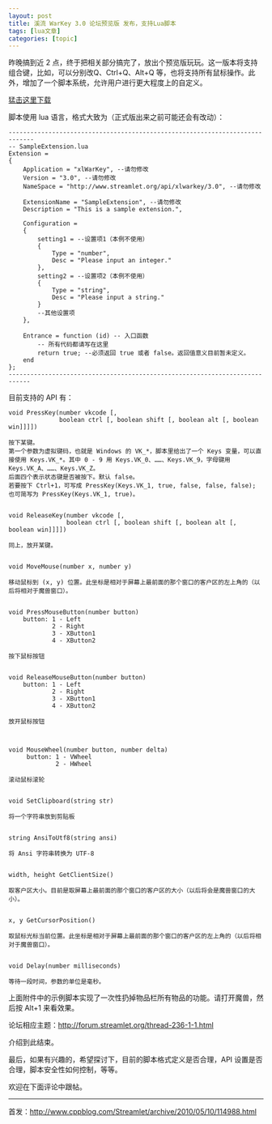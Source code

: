 ```yaml
---
layout: post
title: 溪流 WarKey 3.0 论坛预览版 发布，支持Lua脚本 
tags: [lua文章]
categories: [topic]
---
```

昨晚搞到近 2 点，终于把相关部分搞完了，放出个预览版玩玩。这一版本将支持组合键，比如，可以分别改Q、Ctrl+Q、Alt+Q
等，也将支持所有鼠标操作。此外，增加了一个脚本系统，允许用户进行更大程度上的自定义。

[猛击这里下载](http://www.cppblog.com/Files/Streamlet/xlWarKey30_preview1.rar)

脚本使用 lua 语言，格式大致为（正式版出来之前可能还会有改动）：

    
    
    -----------------------------------------------------------------------------
    -- SampleExtension.lua
    Extension =
    {
        Application = "xlWarKey", --请勿修改
        Version = "3.0", --请勿修改
        NameSpace = "http://www.streamlet.org/api/xlwarkey/3.0", --请勿修改
    
        ExtensionName = "SampleExtension", --请勿修改
        Description = "This is a sample extension.",
    
        Configuration =
        {
            setting1 = --设置项1（本例不使用）
            {
                Type = "number",
                Desc = "Please input an integer."
            },
            setting2 = --设置项2（本例不使用）
            {
                Type = "string",
                Desc = "Please input a string."
            }
            --其他设置项
        },
    
        Entrance = function (id) -- 入口函数
            -- 所有代码都请写在这里
            return true; --必须返回 true 或者 false。返回值意义目前暂未定义。
        end
    };
    ----------------------------------------------------------------------------

目前支持的 API 有：

    
    
    void PressKey(number vkcode [,
                  boolean ctrl [, boolean shift [, boolean alt [, boolean win]]]])
    
    按下某键。
    第一个参数为虚拟键码，也就是 Windows 的 VK_*，脚本里给出了一个 Keys 变量，可以直接使用 Keys.VK_*。其中 0 - 9 用 Keys.VK_0、……、Keys.VK_9，字母键用 Keys.VK_A、……、Keys.VK_Z。
    后面四个表示状态键是否被按下。默认 false。
    若要按下 Ctrl+1，可写成 PressKey(Keys.VK_1, true, false, false, false);
    也可简写为 PressKey(Keys.VK_1, true)。
    
    
    void ReleaseKey(number vkcode [,
                    boolean ctrl [, boolean shift [, boolean alt [, boolean win]]]])
    
    同上，放开某键。
    
    
    void MoveMouse(number x, number y)
    
    移动鼠标到 (x, y) 位置。此坐标是相对于屏幕上最前面的那个窗口的客户区的左上角的（以后将相对于魔兽窗口）。
    
    
    void PressMouseButton(number button)
        button: 1 - Left
                2 - Right
                3 - XButton1
                4 - XButton2
    
    按下鼠标按钮
    
     
    void ReleaseMouseButton(number button)
        button: 1 - Left
                2 - Right
                3 - XButton1
                4 - XButton2
    
    放开鼠标按钮
    
     
    
    void MouseWheel(number button, number delta)
         button: 1 - VWheel
                 2 - HWheel
    
    滚动鼠标滚轮
    
    
    void SetClipboard(string str)
    
    将一个字符串放到剪贴板
    
    
    string AnsiToUtf8(string ansi)
    
    将 Ansi 字符串转换为 UTF-8
    
    
    width, height GetClientSize()
    
    取客户区大小。目前是取屏幕上最前面的那个窗口的客户区的大小（以后将会是魔兽窗口的大小）。
    
    
    x, y GetCursorPosition()
    
    取鼠标光标当前位置。此坐标是相对于屏幕上最前面的那个窗口的客户区的左上角的（以后将相对于魔兽窗口）。
    
    
    void Delay(number milliseconds)
    
    等待一段时间，参数的单位是毫秒。

上面附件中的示例脚本实现了一次性扔掉物品栏所有物品的功能。请打开魔兽，然后按 Alt+1 来看效果。

论坛相应主题：<http://forum.streamlet.org/thread-236-1-1.html>

介绍到此结束。

最后，如果有兴趣的，希望探讨下，目前的脚本格式定义是否合理，API 设置是否合理，脚本安全性如何控制，等等。

欢迎在下面评论中跟帖。

* * *

首发：<http://www.cppblog.com/Streamlet/archive/2010/05/10/114988.html>